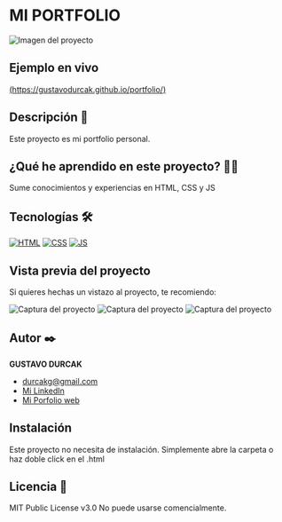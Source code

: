 # MI PORTFOLIO
![Imagen del proyecto]([https://github.com/eduardofierropro/Portafolio-y-CV/blob/main/IMAGEN-DEL-PROYECTO.jpg?raw=true](https://github.com/gustavodurcak/portfolio/blob/main/imagenes/Captura%20de%20Pantalla%202022-09-19%20a%20la(s)%2019.png))

## Ejemplo en vivo
[(https://gustavodurcak.github.io/portfolio/)](https://gustavodurcak.github.io/portfolio/)

## Descripción 📑

Este proyecto es mi portfolio personal.

## ¿Qué he aprendido en este proyecto? 🙇🏻 

Sume conocimientos y experiencias en HTML, CSS y JS

## Tecnologías 🛠
<!-- Iconos sacados de: https://github.com/hendrasob/badges/blob/master/README.md y https://github.com/alexandresanlim/Badges4-README.md-Profile -->
[![HTML](https://img.shields.io/badge/HTML5-E34F26?style=for-the-badge&logo=html5&logoColor=white)](https://es.wikipedia.org/wiki/HTML5)
[![CSS](https://img.shields.io/badge/CSS3-1572B6?style=for-the-badge&logo=css3&logoColor=white)](https://es.wikipedia.org/wiki/CSS)
[![JS](https://img.shields.io/badge/JavaScript-F7DF1E?style=for-the-badge&logo=javascript&logoColor=black)](https://es.wikipedia.org/wiki/JavaScript)

## Vista previa del proyecto
Si quieres hechas un vistazo al proyecto, te recomiendo:

![Captura del proyecto](https://github.com/eduardofierropro/Portafolio-y-CV/blob/main/CAPTURA-DEL-PROYECTO.jpg?raw=true)
![Captura del proyecto](https://github.com/eduardofierropro/Portafolio-y-CV/blob/main/CAPTURA-DEL-PROYECTO.jpg?raw=true)
![Captura del proyecto](https://github.com/eduardofierropro/Portafolio-y-CV/blob/main/CAPTURA-DEL-PROYECTO.jpg?raw=true)

## Autor ✒️
**GUSTAVO DURCAK**

* [durcakg@gmail.com](durcakg@gmail.com)
* [Mi LinkedIn](https://www.linkedin.com/in/gustavodurcak/)
* [Mi Porfolio web](https://tu-dominio.com/)

## Instalación 
Este proyecto no necesita de instalación. Simplemente abre la carpeta o haz doble click en el .html
  
## Licencia 📄
MIT Public License v3.0
No puede usarse comencialmente.
